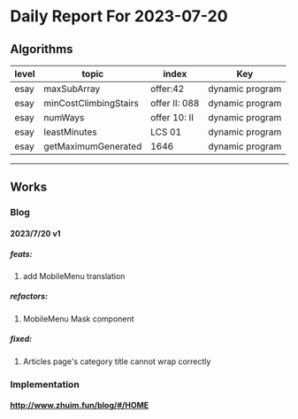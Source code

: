 # Daily Report For 2023-07-20

## Algorithms

| level | topic                 | index         | Key             |
| ----- | --------------------- | ------------- | --------------- |
| esay  | maxSubArray           | offer:42      | dynamic program |
| esay  | minCostClimbingStairs | offer II: 088 | dynamic program |
| esay  | numWays               | offer 10: II  | dynamic program |
| esay  | leastMinutes          | LCS 01        | dynamic program |
| esay  | getMaximumGenerated   | 1646          | dynamic program |

---

## Works

### Blog

#### 2023/7/20 v1

##### feats:
1. add MobileMenu translation

##### refactors:
1. MobileMenu Mask component

##### fixed:
1. Articles page's category title cannot wrap correctly

### Implementation 

#### http://www.zhuim.fun/blog/#/HOME